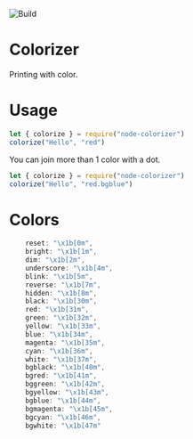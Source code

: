 ![Build](https://github.com/j-p-s-o/Colorizer/workflows/Node.js%20CI/badge.svg)
# Colorizer
Printing with color.
# Usage
```javascript
let { colorize } = require("node-colorizer")
colorize("Hello", "red")
```
You can join more than 1 color with a dot.
```javascript
let { colorize } = require("node-colorizer")
colorize("Hello", "red.bgblue")
```
# Colors
```javascript
    reset: "\x1b[0m",
    bright: "\x1b[1m",
    dim: "\x1b[2m",
    underscore: "\x1b[4m",
    blink: "\x1b[5m",
    reverse: "\x1b[7m",
    hidden: "\x1b[8m",
    black: "\x1b[30m",
    red: "\x1b[31m",
    green: "\x1b[32m",
    yellow: "\x1b[33m",
    blue: "\x1b[34m",
    magenta: "\x1b[35m",
    cyan: "\x1b[36m",
    white: "\x1b[37m",
    bgblack: "\x1b[40m",
    bgred: "\x1b[41m",
    bggreen: "\x1b[42m",
    bgyellow: "\x1b[43m",
    bgblue: "\x1b[44m",
    bgmagenta: "\x1b[45m",
    bgcyan: "\x1b[46m",
    bgwhite: "\x1b[47m"
```
